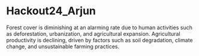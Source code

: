 # Hackout24_Arjun
Forest cover is diminishing at an alarming rate due to human activities such as deforestation, urbanization, and agricultural expansion.  Agricultural productivity is declining, driven by factors such as soil degradation, climate change, and unsustainable farming practices.
